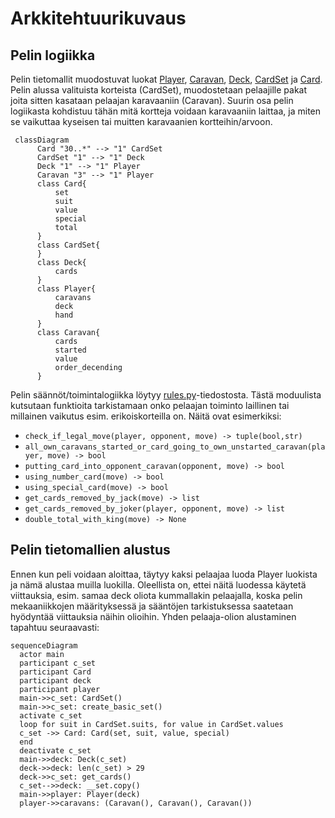 # Arkkitehtuurikuvaus

## Pelin logiikka

Pelin tietomallit muodostuvat luokat [Player](https://github.com/Wincewind/ot-harjoitustyo/blob/master/caravan/src/entities/player.py), [Caravan](https://github.com/Wincewind/ot-harjoitustyo/blob/master/caravan/src/entities/caravan.py), [Deck](https://github.com/Wincewind/ot-harjoitustyo/blob/master/caravan/src/entities/deck.py), [CardSet](https://github.com/Wincewind/ot-harjoitustyo/blob/master/caravan/src/entities/cardset.py) ja [Card](https://github.com/Wincewind/ot-harjoitustyo/blob/master/caravan/src/entities/card.py). Pelin alussa valituista korteista (CardSet), muodostetaan pelaajille pakat joita sitten kasataan pelaajan karavaaniin (Caravan). Suurin osa pelin logiikasta kohdistuu tähän mitä kortteja voidaan karavaaniin laittaa, ja miten se vaikuttaa kyseisen tai muitten karavaanien kortteihin/arvoon.

```mermaid
 classDiagram
      Card "30..*" --> "1" CardSet
      CardSet "1" --> "1" Deck
      Deck "1" --> "1" Player
      Caravan "3" --> "1" Player
      class Card{
          set
          suit
          value
          special
          total
      }
      class CardSet{
      }
      class Deck{
          cards
      }
      class Player{
          caravans
          deck
          hand
      }
      class Caravan{
          cards
          started
          value
          order_decending
      }
```

Pelin säännöt/toimintalogiikka löytyy [rules.py](https://github.com/Wincewind/ot-harjoitustyo/blob/master/caravan/src/rules.py)-tiedostosta. Tästä moduulista kutsutaan funktioita tarkistamaan onko pelaajan toiminto laillinen tai millainen vaikutus esim. erikoiskorteilla on. Näitä ovat esimerkiksi:
- `check_if_legal_move(player, opponent, move) -> tuple(bool,str)`
- `all_own_caravans_started_or_card_going_to_own_unstarted_caravan(player, move) -> bool`
- `putting_card_into_opponent_caravan(opponent, move) -> bool`
- `using_number_card(move) -> bool`
- `using_special_card(move) -> bool`
- `get_cards_removed_by_jack(move) -> list`
- `get_cards_removed_by_joker(player, opponent, move) -> list`
- `double_total_with_king(move) -> None`

## Pelin tietomallien alustus
Ennen kun peli voidaan aloittaa, täytyy kaksi pelaajaa luoda Player luokista ja nämä alustaa muilla luokilla. Oleellista on, ettei näitä luodessa käytetä viittauksia, esim. samaa deck oliota kummallakin pelaajalla, koska pelin mekaaniikkojen määrityksessä ja sääntöjen tarkistuksessa saatetaan hyödyntää viittauksia näihin olioihin.
Yhden pelaaja-olion alustaminen tapahtuu seuraavasti:
```mermaid
sequenceDiagram
  actor main
  participant c_set
  participant Card
  participant deck
  participant player
  main->>c_set: CardSet()
  main->>c_set: create_basic_set()
  activate c_set
  loop for suit in CardSet.suits, for value in CardSet.values
  c_set ->> Card: Card(set, suit, value, special)
  end
  deactivate c_set
  main->>deck: Deck(c_set)
  deck->>deck: len(c_set) > 29
  deck->>c_set: get_cards()
  c_set-->>deck: __set.copy()
  main->>player: Player(deck)
  player->>caravans: (Caravan(), Caravan(), Caravan())
```
